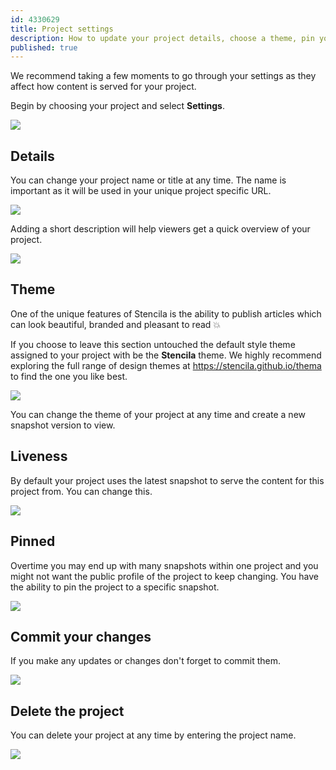 ```yaml
---
id: 4330629
title: Project settings
description: How to update your project details, choose a theme, pin your project & delete your project
published: true
---
```


We recommend taking a few moments to go through your settings as they affect how content is served for your project.

Begin by choosing your project and select **Settings**.

![](http://stencila.github.io/hub/manager/snaps/project-settings-menu-item.png)

## Details

You can change your project name or title at any time. The name is important as it will be used in your unique project specific URL.

![](http://stencila.github.io/hub/manager/snaps/project-settings-name-field.png)

Adding a short description will help viewers get a quick overview of your project.

![](http://stencila.github.io/hub/manager/snaps/project-settings-description-field.png)

## Theme

One of the unique features of Stencila is the ability to publish articles which can look beautiful, branded and pleasant to read 💥

If you choose to leave this section untouched the default style theme assigned to your project with be the **Stencila** theme. We highly recommend exploring the full range of design themes at https://stencila.github.io/thema to find the one you like best.

![](http://stencila.github.io/hub/manager/snaps/org-settings-theme-field.png)

You can change the theme of your project at any time and create a new snapshot version to view.

## Liveness

By default your project uses the latest snapshot to serve the content for this project from. You can change this.

![](http://stencila.github.io/hub/manager/snaps/project-settings-liveness-field.png)

## Pinned

Overtime you may end up with many snapshots within one project and you might not want the public profile of the project to keep changing. You have the ability to pin the project to a specific snapshot.

![](http://stencila.github.io/hub/manager/snaps/project-settings-pinned-field.png)

## Commit your changes

If you make any updates or changes don't forget to commit them.

![](https://i.imgur.com/hZZFad0.png)

## Delete the project

You can delete your project at any time by entering the project name.

![](http://stencila.github.io/hub/manager/snaps/project-settings-delete-form.png)

